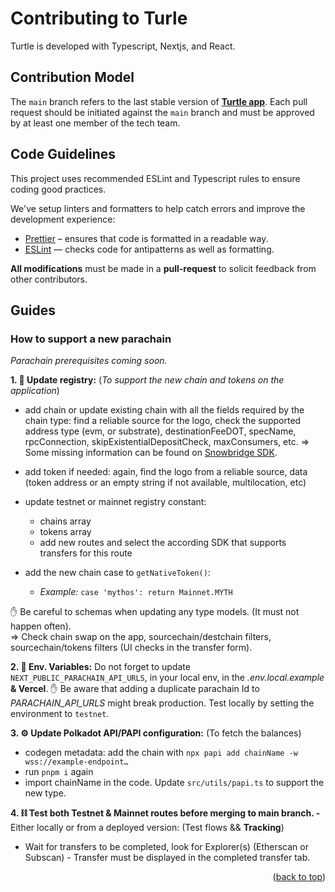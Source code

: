 # Contributing to Turle

<a id="readme-top"></a>

Turtle is developed with Typescript, Nextjs, and React.

## Contribution Model

The `main` branch refers to the last stable version of <a href="https://app.turtle.cool"><strong>Turtle app</strong></a>. Each pull request should be initiated against the `main` branch and must be approved by at least one member of the tech team.

## Code Guidelines

This project uses recommended ESLint and Typescript rules to ensure coding good practices.

We've setup linters and formatters to help catch errors and improve the development experience:

- [Prettier](https://prettier.io/) – ensures that code is formatted in a readable way.
- [ESLint](https://eslint.org/) — checks code for antipatterns as well as formatting.

**All modifications** must be made in a **pull-request** to solicit feedback from other contributors.

## Guides

### How to support a new parachain

_Parachain prerequisites coming soon._

**1. 📖 Update registry:** (_To support the new chain and tokens on the application_)

- add chain or update existing chain with all the fields required by the chain type: find a reliable source for the logo, check the supported address type (evm, or substrate), destinationFeeDOT, specName, rpcConnection, skipExistentialDepositCheck, maxConsumers, etc.
  => Some missing information can be found on [Snowbridge SDK](https://github.com/Snowfork/snowbridge/blob/main/web/packages/api/src/environment.ts).

- add token if needed: again, find the logo from a reliable source, data (token address or an empty string if not available, multilocation, etc)

- update testnet or mainnet registry constant:

  - chains array
  - tokens array
  - add new routes and select the according SDK that supports transfers for this route

- add the new chain case to `getNativeToken()`:
  - _Example:_ `case 'mythos': return Mainnet.MYTH`

✋ Be careful to schemas when updating any type models. (It must not happen often).<br/>
=> Check chain swap on the app, sourcechain/destchain filters, sourcechain/tokens filters (UI checks in the transfer form).

**2. 🔐 Env. Variables:** Do not forget to update `NEXT_PUBLIC_PARACHAIN_API_URLS`, in your local env, in the _.env.local.example_ **& Vercel**. ✋ Be aware that adding a duplicate parachain Id to _PARACHAIN_API_URLS_ might break production. Test locally by setting the environment to `testnet`.

**3. ⚙️ Update Polkadot API/PAPI configuration:** (To fetch the balances)

- codegen metadata: add the chain with `npx papi add chainName -w wss://example-endpoint…`
- run `pnpm i` again
- import chainName in the code. Update `src/utils/papi.ts` to support the new type.

**4. ⛓️ Test both Testnet & Mainnet routes before merging to main branch. -** Either locally or from a deployed version: (Test flows && **Tracking**)

- Wait for transfers to be completed, look for Explorer(s) (Etherscan or Subscan) - Transfer must be displayed in the completed transfer tab.

<p align="right">(<a href="#readme-top">back to top</a>)</p>
